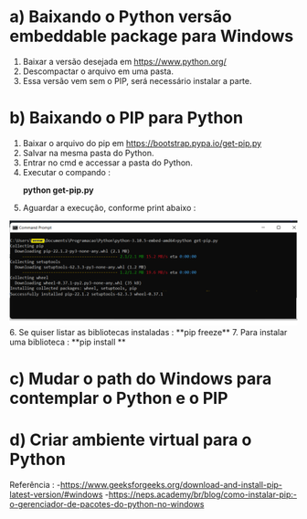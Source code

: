 # a) Baixando o Python versão embeddable package para Windows
1. Baixar a versão desejada em https://www.python.org/
2. Descompactar o arquivo em uma pasta.
3. Essa versão vem sem o PIP, será necessário instalar a parte.

# b) Baixando o PIP para Python
1. Baixar o arquivo do pip em https://bootstrap.pypa.io/get-pip.py
2. Salvar na mesma pasta do Python.
3. Entrar no cmd e accessar a pasta do Python.
4. Executar  o compando :<p>
 **python get-pip.py**  
5. Aguardar a execução, conforme print abaixo :
  <img src="/image/image01.png">
6. Se quiser listar as bibliotecas instaladas :
  **pip freeze**
7. Para instalar uma biblioteca :
  **pip install <nome da bliboteca>**  
  
  
# c) Mudar o path do Windows para contemplar o Python e o PIP

# d) Criar ambiente virtual para o Python


  
Referência :
-https://www.geeksforgeeks.org/download-and-install-pip-latest-version/#windows
-https://neps.academy/br/blog/como-instalar-pip:-o-gerenciador-de-pacotes-do-python-no-windows
